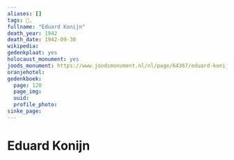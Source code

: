 ```yaml
---
aliases: []
tags: 👤, 
fullname: "Eduard Konijn"
death_year: 1942
death_date: 1942-09-30
wikipedia:
gedenkplaat: yes
holocaust_monument: yes
joods_monument: https://www.joodsmonument.nl/nl/page/64367/eduard-konijn
oranjehotel:
gedenkboek:
  page: 120
  page_img: 
  uuid: 
  profile_photo: 
sinke_page:
---
```


# Eduard Konijn